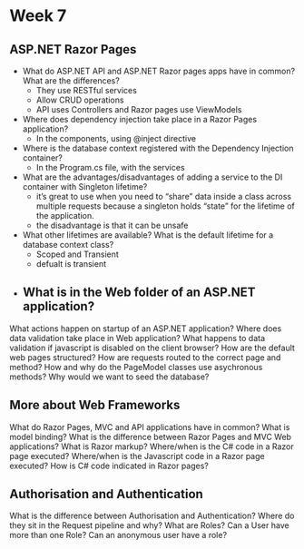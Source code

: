 # Week 7

## ASP.NET Razor Pages
- What do ASP.NET API and ASP.NET Razor pages apps have in common?  What are the differences?
  - They use RESTful services
  - Allow CRUD operations
  - API uses Controllers and Razor pages use ViewModels
- Where does dependency injection take place in a Razor Pages application?
  - In the components, using @inject directive
- Where is the database context registered with the Dependency Injection container?
  - In the Program.cs file, with the services
- What are the advantages/disadvantages of adding a service to the DI container with Singleton lifetime?
  - it’s great to use when you need to “share” data inside a class across multiple requests because a singleton holds “state” for the lifetime of the application.
  - the disadvantage is that it can be unsafe
- What other lifetimes are available?  What is the default lifetime for a database context class?
  - Scoped and Transient
  - defualt is transient
- What is in the Web folder of an ASP.NET application?
  - 
What actions happen on startup of an ASP.NET application?
Where does data validation take place in Web application?
What happens to data validation if javascript is disabled on the client browser?
How are the default web pages structured?
How are requests routed to the correct page and method?
How and why do the PageModel classes use asychronous methods?
Why would we want to seed the database?

## More about Web Frameworks
What do Razor Pages, MVC and API applications have in common? 
What is model binding?
What is the difference between Razor Pages and MVC Web applications?
What is Razor markup?
Where/when is the C# code in a Razor page executed?
Where/when is the Javascript code in a Razor page executed?
How is C# code indicated in Razor pages?

## Authorisation and Authentication
What is the difference between Authorisation and Authentication?
Where do they sit in the Request pipeline and why?
What are Roles?
Can a User have more than one Role?
Can an anonymous user have a role?

